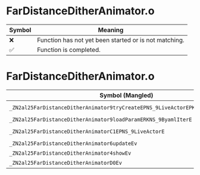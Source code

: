 # FarDistanceDitherAnimator.o
| Symbol | Meaning 
| ------------- | ------------- 
| :x: | Function has not yet been started or is not matching. 
| :white_check_mark: | Function is completed. 


# FarDistanceDitherAnimator.o
| Symbol (Mangled) | Symbol (Demangled) | Decompiled? |
| ------------- |  ------------- | ------------- |
| `_ZN2al25FarDistanceDitherAnimator9tryCreateEPNS_9LiveActorEPKNS_8ResourceEPKc` | `al::FarDistanceDitherAnimator::tryCreate(al::LiveActor *,al::Resource const*,char const*)` | :x: |
| `_ZN2al25FarDistanceDitherAnimator9loadParamERKNS_9ByamlIterE` | `al::FarDistanceDitherAnimator::loadParam(al::ByamlIter const&)` | :x: |
| `_ZN2al25FarDistanceDitherAnimatorC1EPNS_9LiveActorE` | `al::FarDistanceDitherAnimator::FarDistanceDitherAnimator(al::LiveActor *)` | :x: |
| `_ZN2al25FarDistanceDitherAnimator6updateEv` | `al::FarDistanceDitherAnimator::update(void)` | :x: |
| `_ZN2al25FarDistanceDitherAnimator4showEv` | `al::FarDistanceDitherAnimator::show(void)` | :x: |
| `_ZN2al25FarDistanceDitherAnimatorD0Ev` | `al::FarDistanceDitherAnimator::~FarDistanceDitherAnimator()` | :x: |
